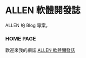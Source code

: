 ALLEN 軟體開發誌
==========

ALLEN 的 Blog 專案。

### HOME PAGE

歡迎來我的網誌 [ALLEN 軟體開發誌](http://allenchien-tw.github.io)



